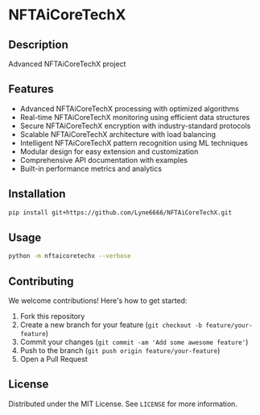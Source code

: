 # NFTAiCoreTechX

## Description

Advanced NFTAiCoreTechX project

## Features

- Advanced NFTAiCoreTechX processing with optimized algorithms
- Real-time NFTAiCoreTechX monitoring using efficient data structures
- Secure NFTAiCoreTechX encryption with industry-standard protocols
- Scalable NFTAiCoreTechX architecture with load balancing
- Intelligent NFTAiCoreTechX pattern recognition using ML techniques
- Modular design for easy extension and customization
- Comprehensive API documentation with examples
- Built-in performance metrics and analytics
## Installation

```bash
pip install git+https://github.com/Lyne6666/NFTAiCoreTechX.git
```

## Usage

```bash
python -m nftaicoretechx --verbose
```

## Contributing

We welcome contributions! Here's how to get started:

1. Fork this repository
2. Create a new branch for your feature (`git checkout -b feature/your-feature`)
3. Commit your changes (`git commit -am 'Add some awesome feature'`)
4. Push to the branch (`git push origin feature/your-feature`)
5. Open a Pull Request

## License

Distributed under the MIT License. See `LICENSE` for more information.
